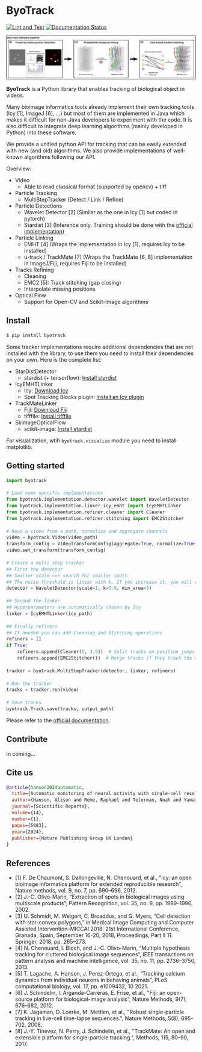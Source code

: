 # ByoTrack
[![Lint and Test](https://github.com/raphaelreme/byotrack/actions/workflows/tests.yml/badge.svg)](https://github.com/raphaelreme/byotrack/actions/workflows/tests.yml)
[![Documentation Status](https://readthedocs.org/projects/byotrack/badge/?version=latest)](https://byotrack.readthedocs.io/en/latest/?badge=latest)

![pipeline](docs/source/images/tracking.svg)

**ByoTrack** is a Python library that enables tracking of biological object in videos.

Many bioimage informatics tools already implement their own tracking tools (Icy [1], ImageJ [6], ...) but most of them are implemented in Java which makes it difficult for non-Java developers to experiment with the code. It is also difficult to integrate deep learning algorithms (mainly developed in Python) into these software.

We provide a unified python API for tracking that can be easily extended with new (and old) algorithms. We also provide implementations of well-known algorithms following our API.

Overview:
* Video
    * Able to read classical format (supported by opencv) + tiff
* Particle Tracking
    * MultiStepTracker (Detect / Link / Refine)
* Particle Detections
    * Wavelet Detector [2] (Similar as the one in Icy [1] but coded in pytorch)
    * Stardist [3] (Inference only. Training should be done with the [official implementation](https://github.com/stardist/stardist))
* Particle Linking
    * EMHT [4] (Wraps the implementation in Icy [1], requires Icy to be installed)
    * u-track / TrackMate [7] (Wraps the TrackMate [6, 8] implementation in ImageJ/Fiji, requires Fiji to be installed)
* Tracks Refining
    * Cleaning
    * EMC2 [5]: Track stitching (gap closing)
    * Interpolate missing positions
* Optical Flow
    * Support for Open-CV and Scikit-Image algorithms


## Install

```bash
$ pip install byotrack
```

Some tracker implementations require additional dependencies that are not installed with the library, to use them you need to install their dependencies on your own.
Here is the complete list:


- StarDistDetector
    - stardist (+ tensorflow): [Install stardist](https://github.com/stardist/stardist#installation)
- IcyEMHTLinker
    - Icy: [Download Icy](https://icy.bioimageanalysis.org/download/)
    - Spot Tracking Blocks plugin: [Install an Icy plugin](https://icy.bioimageanalysis.org/tutorial/how-to-install-an-icy-plugin/)
- TrackMateLinker
    - Fiji: [Download Fiji](https://imagej.net/downloads)
    - tifffile: [Install tifffile](https://github.com/cgohlke/tifffile#quickstart)
- SkimageOpticalFlow
    - scikit-image: [Install stardist](https://scikit-image.org/docs/stable/user_guide/install.html)

For visualization, wtih `byotrack.visualize` module you need to install matplotlib.

## Getting started

```python
import byotrack

# Load some specific implementations
from byotrack.implementation.detector.wavelet import WaveletDetector
from byotrack.implementation.linker.icy_emht import IcyEMHTLinker
from byotrack.implementation.refiner.cleaner import Cleaner
from byotrack.implementation.refiner.stitching import EMC2Stitcher

# Read a video from a path, normalize and aggregate channels
video = byotrack.Video(video_path)
transform_config = VideoTransformConfig(aggregate=True, normalize=True, q_min=0.01, q_max=0.999)
video.set_transform(transform_config)

# Create a multi step tracker
## First the detector
## Smaller scale <=> search for smaller spots
## The noise threshold is linear with k. If you increase it, you will retrieve less spots.
detector = WaveletDetector(scale=1, k=3.0, min_area=5)

## Second the linker
## Hyperparameters are automatically chosen by Icy
linker = IcyEMHTLinker(icy_path)

## Finally refiners
## If needed you can add Cleaning and Stitching operations
refiners = []
if True:
    refiners.append(Cleaner(5, 3.5))  # Split tracks on position jumps and drop small ones
    refiners.append(EMC2Stitcher())  # Merge tracks if they track the same particle

tracker = byotrack.MultiStepTracker(detector, linker, refiners)

# Run the tracker
tracks = tracker.run(video)

# Save tracks
byotrack.Track.save(tracks, output_path)
```

Please refer to the [official documentation](https://byotrack.readthedocs.io/en/latest/).

## Contribute

In coming...

## Cite us

```bibtex
@article{hanson2024automatic,
  title={Automatic monitoring of neural activity with single-cell resolution in behaving Hydra},
  author={Hanson, Alison and Reme, Raphael and Telerman, Noah and Yamamoto, Wataru and Olivo-Marin, Jean-Christophe and Lagache, Thibault and Yuste, Rafael},
  journal={Scientific Reports},
  volume={14},
  number={1},
  pages={5083},
  year={2024},
  publisher={Nature Publishing Group UK London}
}
```

## References


* [1] F. De Chaumont, S. Dallongeville, N. Chenouard, et al., “Icy:
      an open bioimage informatics platform for extended reproducible
      research”, Nature methods, vol. 9, no. 7, pp. 690–696, 2012.
* [2] J.-C. Olivo-Marin, “Extraction of spots in biological images
      using multiscale products”, Pattern Recognition, vol. 35, no. 9,
      pp. 1989–1996, 2002.
* [3] U. Schmidt, M. Weigert, C. Broaddus, and G. Myers, “Cell detection
      with star-convex polygons,” in Medical Image Computing and
      Computer Assisted Intervention–MICCAI 2018: 21st International
      Conference, Granada, Spain, September 16-20, 2018, Proceedings,
      Part II 11. Springer, 2018, pp. 265–273.
* [4] N. Chenouard, I. Bloch, and J.-C. Olivo-Marin, “Multiple hypothesis
      tracking for cluttered biological image sequences”,
      IEEE transactions on pattern analysis and machine intelligence,
      vol. 35, no. 11, pp. 2736–3750, 2013.
* [5] T. Lagache, A. Hanson, J. Perez-Ortega, et al., “Tracking calcium
      dynamics from individual neurons in behaving animals”,
      PLoS computational biology, vol. 17, pp. e1009432, 10 2021.
* [6] J. Schindelin, I. Arganda-Carreras, E. Frise, et al., "Fiji:
      an open-source platform for biological-image analysis", Nature
      Methods, 9(7), 676–682, 2012.
* [7] K. Jaqaman, D. Loerke, M. Mettlen, et al., "Robust single-particle
      tracking in live-cell time-lapse sequences.", Nature Methods, 5(8),
      695–702, 2008.
* [8] J.-Y. Tinevez, N. Perry, J. Schindelin, et al., "TrackMate: An
      open and extensible platform for single-particle tracking.",
      Methods, 115, 80–90, 2017.
